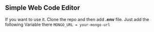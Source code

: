 ## Simple Web Code Editor

If you want to use it. Clone the repo and then add **.env** file.
Just add the following Variable there
`MONGO_URL = your-mongo-url `
